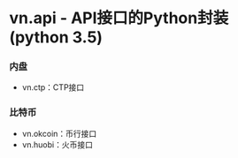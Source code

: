 # vn.api - API接口的Python封装 (python 3.5)

### 内盘
* vn.ctp：CTP接口

### 比特币
* vn.okcoin：币行接口
* vn.huobi：火币接口


